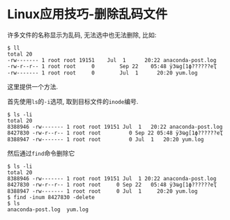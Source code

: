# Linux应用技巧-删除乱码文件

许多文件的名称显示为乱码, 无法选中也无法删除, 比如:

```
$ ll
total 20
-rw------- 1 root root 19151    Jul  1      20:22 anaconda-post.log
-rw-r--r-- 1 root root     0        Sep 22    05:48 ÿ3Ҩg[1ϕ??????eҬ
-rw------- 1 root root     0        Jul  1      20:20 yum.log
```

这里提供一个方法.

首先使用`ls`的`-i`选项, 取到目标文件的`inode`编号.

```
$ ls -li
total 20
8388946 -rw------- 1 root root 19151 Jul  1   20:22 anaconda-post.log
8427830 -rw-r--r-- 1 root root         0 Sep 22 05:48 ÿ3Ҩg[1ϕ??????eҬ
8388947 -rw------- 1 root root         0 Jul  1   20:20 yum.log
```

然后通过`find`命令删除它

```
$ ls -li
total 20
8388946 -rw------- 1 root root 19151 Jul  1 20:22 anaconda-post.log
8427830 -rw-r--r-- 1 root root     0 Sep 22   05:48 ÿ3Ҩg[1ϕ??????eҬ
8388947 -rw------- 1 root root     0 Jul  1     20:20 yum.log
$ find -inum 8427830 -delete
$ ls
anaconda-post.log  yum.log
```
